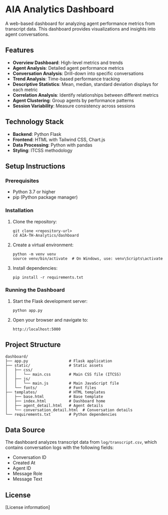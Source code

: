 # AIA Analytics Dashboard

A web-based dashboard for analyzing agent performance metrics from transcript data. This dashboard provides visualizations and insights into agent conversations.

## Features

- **Overview Dashboard**: High-level metrics and trends
- **Agent Analysis**: Detailed agent performance metrics 
- **Conversation Analysis**: Drill-down into specific conversations
- **Trend Analysis**: Time-based performance tracking
- **Descriptive Statistics**: Mean, median, standard deviation displays for each metric
- **Correlation Analysis**: Identify relationships between different metrics
- **Agent Clustering**: Group agents by performance patterns
- **Session Variability**: Measure consistency across sessions

## Technology Stack

- **Backend**: Python Flask
- **Frontend**: HTML with Tailwind CSS, Chart.js
- **Data Processing**: Python with pandas
- **Styling**: ITCSS methodology

## Setup Instructions

### Prerequisites

- Python 3.7 or higher
- pip (Python package manager)

### Installation

1. Clone the repository:
   ```
   git clone <repository-url>
   cd AIA-TH-Analytics/dashboard
   ```

2. Create a virtual environment:
   ```
   python -m venv venv
   source venv/bin/activate  # On Windows, use: venv\Scripts\activate
   ```

3. Install dependencies:
   ```
   pip install -r requirements.txt
   ```

### Running the Dashboard

1. Start the Flask development server:
   ```
   python app.py
   ```

2. Open your browser and navigate to:
   ```
   http://localhost:5000
   ```

## Project Structure

```
dashboard/
├── app.py                  # Flask application
├── static/                 # Static assets
│   ├── css/
│   │   └── main.css        # Main CSS file (ITCSS)
│   ├── js/
│   │   └── main.js         # Main JavaScript file
│   └── fonts/              # Font files
├── templates/              # HTML templates
│   ├── base.html           # Base template
│   ├── index.html          # Dashboard home
│   ├── agent_detail.html   # Agent details
│   └── conversation_detail.html  # Conversation details
└── requirements.txt        # Python dependencies
```

## Data Source

The dashboard analyzes transcript data from `log/transcript.csv`, which contains conversation logs with the following fields:
- Conversation ID
- Created At
- Agent ID
- Message Role
- Message Text

## License

[License information] 